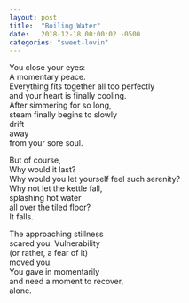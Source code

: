 ```yaml
---
layout: post
title:  "Boiling Water"
date:   2018-12-18 00:00:02 -0500
categories: "sweet-lovin"
---
```

<!-- more -->
You close your eyes:<br>
A momentary peace.<br>
Everything fits together all too perfectly<br>
and your heart is finally cooling.<br>
After simmering for so long,<br>
steam finally begins to slowly<br>
drift<br>
away<br>
from your sore soul.

But of course,<br>
Why would it last?<br>
Why would you let yourself feel such serenity?<br>
Why not let the kettle fall,<br>
splashing hot water<br>
all over the tiled floor?<br>
It falls.

The approaching stillness<br>
scared you. Vulnerability<br>
(or rather, a fear of it)<br>
moved you.<br>
You gave in momentarily<br> 
and need a moment to recover,<br>
alone.